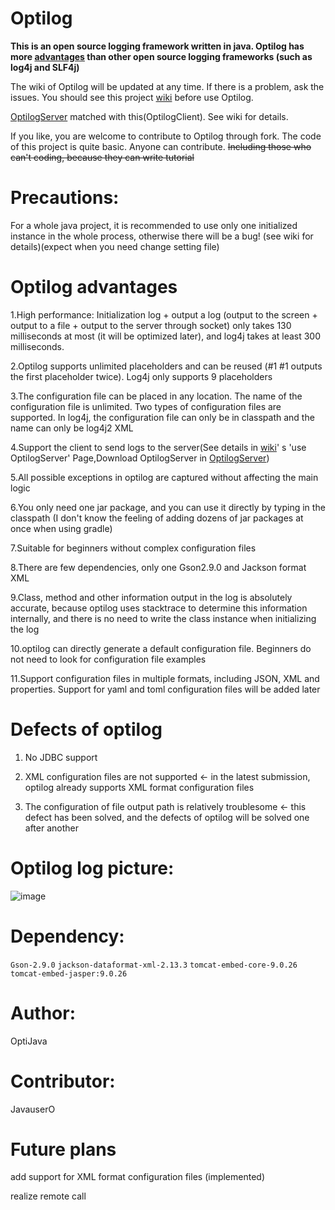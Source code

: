 # Optilog

**This is an open source logging framework written in java. Optilog has
more [advantages](https://github.com/OptiJava/Optilog-Client#optilog%E7%9A%84%E4%BC%98%E5%8A%BF) than other open source
logging frameworks (such as log4j and SLF4j)**

The wiki of Optilog will be updated at any time. If there is a problem, ask the issues. You should see this
project [wiki](https://github.com/OptiJava/Optilog-Client/wiki) before use Optilog.

[OptilogServer](https://github.com/OptiJava/Optilog-Server) matched with this(OptilogClient). See wiki for details.

If you like, you are welcome to contribute to Optilog through fork. The code of this project is quite basic. Anyone can
contribute. ~~Including those who can't coding, because they can write tutorial~~

# Precautions:

For a whole java project, it is recommended to use only one initialized instance in the whole process, otherwise there
will be a bug! (see wiki for details)(expect when you need change setting file)

# Optilog advantages

1.High performance: Initialization log + output a log (output to the screen + output to a file + output to the server
through socket) only takes 130 milliseconds at most (it will be optimized later), and log4j takes at least 300
milliseconds.

2.Optilog supports unlimited placeholders and can be reused (#1 #1 outputs the first placeholder twice). Log4j only
supports 9 placeholders

3.The configuration file can be placed in any location. The name of the configuration file is unlimited. Two types of
configuration files are supported. In log4j, the configuration file can only be in classpath and the name can only be
log4j2 XML

4.Support the client to send logs to the server(See details in [wiki](https://github.com/OptiJava/Optilog-Client/wiki)'
s 'use
OptilogServer' Page,Download OptilogServer in [OptilogServer](https://github.com/OptiJava/Optilog-Server))

5.All possible exceptions in optilog are captured without affecting the main logic

6.You only need one jar package, and you can use it directly by typing in the classpath (I don't know the feeling of
adding dozens of jar packages at once when using gradle)

7.Suitable for beginners without complex configuration files

8.There are few dependencies, only one Gson2.9.0 and Jackson format XML

9.Class, method and other information output in the log is absolutely accurate, because optilog uses stacktrace to
determine this information internally, and there is no need to write the class instance when initializing the log

10.optilog can directly generate a default configuration file. Beginners do not need to look for configuration file
examples

11.Support configuration files in multiple formats, including JSON, XML and properties. Support for yaml and toml
configuration files will be added later

# Defects of optilog

1. No JDBC support

2. XML configuration files are not supported <- in the latest submission, optilog already supports XML format
   configuration files

3. The configuration of file output path is relatively troublesome <- this defect has been solved, and the defects of
   optilog will be solved one after another

# Optilog log picture:

![image](https://user-images.githubusercontent.com/106148777/170864247-7da18dd5-f5b9-4e5c-aee7-4174d29a8969.png)

# Dependency:

`Gson-2.9.0` `jackson-dataformat-xml-2.13.3` `tomcat-embed-core-9.0.26` `tomcat-embed-jasper:9.0.26`

# Author:

OptiJava

# Contributor:

JavauserO

# Future plans

add support for XML format configuration files (implemented)

realize remote call
